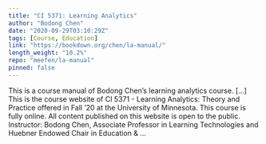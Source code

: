 ```yaml
---
title: "CI 5371: Learning Analytics"
author: "Bodong Chen"
date: "2020-09-29T03:10:29Z"
tags: [Course, Education]
link: "https://bookdown.org/chen/la-manual/"
length_weight: "10.2%"
repo: "meefen/la-manual"
pinned: false
---
```


This is a course manual of Bodong Chen’s learning analytics course. [...] This is the course website of CI 5371 - Learning Analytics: Theory and Practice offered in Fall ’20 at the University of Minnesota. This course is fully online. All content published on this website is open to the public. Instructor: Bodong Chen, Associate Professor in Learning Technologies and Huebner Endowed Chair in Education & ...
